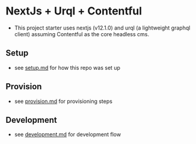 # NextJs + Urql + Contentful

-   This project starter uses nextjs (v12.1.0) and urql (a lightweight graphql client) assuming Contentful as the core headless cms.

## Setup

-   see [setup.md](./documents/setup.md) for how this repo was set up

## Provision

-   see [provision.md](./documents/provision.md) for provisioning steps

## Development

-   see [development.md](./documents/development.md) for development flow
